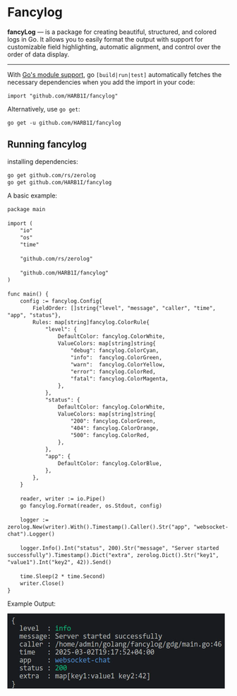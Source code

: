 # Fancylog
**fancyLog** — is a package for creating beautiful, structured, and colored logs in Go. It allows you to easily format the output with support for customizable field highlighting, automatic alignment, and control over the order of data display.
___
With [Go's module support](https://go.dev/wiki/Modules#how-to-use-modules), go `[build|run|test]` automatically fetches the necessary dependencies when you add the import in your code:
```
import "github.com/HARB1I/fancylog"
```
Alternatively, use `go get`:
```
go get -u github.com/HARB1I/fancylog
```
## **Running fancylog**
installing dependencies:
```
go get github.com/rs/zerolog
go get github.com/HARB1I/fancylog
```
A basic example:

```golang
package main

import (
	"io"
	"os"
	"time"

	"github.com/rs/zerolog"

	"github.com/HARB1I/fancylog"
)

func main() {
	config := fancylog.Config{
		FieldOrder: []string{"level", "message", "caller", "time", "app", "status"},
		Rules: map[string]fancylog.ColorRule{
			"level": {
				DefaultColor: fancylog.ColorWhite,
				ValueColors: map[string]string{
					"debug": fancylog.ColorCyan,
					"info":  fancylog.ColorGreen,
					"warn":  fancylog.ColorYellow,
					"error": fancylog.ColorRed,
					"fatal": fancylog.ColorMagenta,
				},
			},
			"status": {
				DefaultColor: fancylog.ColorWhite,
				ValueColors: map[string]string{
					"200": fancylog.ColorGreen,
					"404": fancylog.ColorOrange,
					"500": fancylog.ColorRed,
				},
			},
			"app": {
				DefaultColor: fancylog.ColorBlue,
			},
		},
	}

	reader, writer := io.Pipe()
	go fancylog.Format(reader, os.Stdout, config)

	logger := zerolog.New(writer).With().Timestamp().Caller().Str("app", "websocket-chat").Logger()

	logger.Info().Int("status", 200).Str("message", "Server started successfully").Timestamp().Dict("extra", zerolog.Dict().Str("key1", "value1").Int("key2", 42)).Send()

	time.Sleep(2 * time.Second)
	writer.Close()
}
```
Example Output:

![](Example_Output.png)
